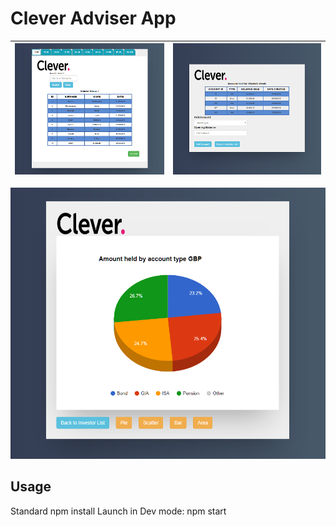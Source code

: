 # Clever Adviser App

| ![cleverAppImage](https://github.com/OcelotDive/randomImages/blob/master/images/cleverMain.PNG) |  ![cleverAppImage](https://github.com/OcelotDive/randomImages/blob/master/images/cleverIndividualInvestor.PNG) | 
|:---:|:---:|

![cleverAppImage](https://github.com/OcelotDive/randomImages/blob/master/images/cleverPie.PNG)

## Usage
Standard npm install
Launch in Dev mode: npm start
